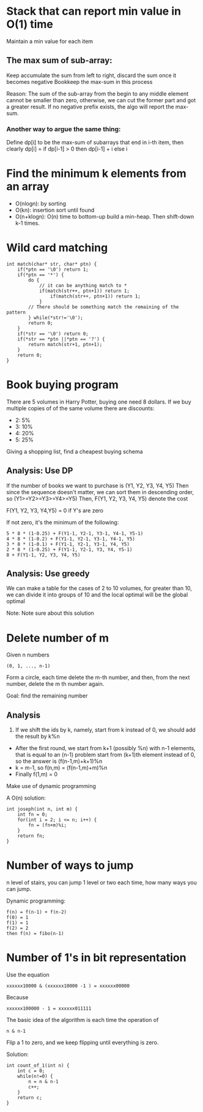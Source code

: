 # Stack that can report min value in O(1) time

Maintain a min value for each item

## The max sum of sub-array:

Keep accumulate the sum from left to right, discard the sum once it becomes negative
Bookkeep the max-sum in this process

Reason: The sum of the sub-array from the begin to any middle element cannot be
smaller than zero, otherwise, we can cut the former part and got a greater
result. If no negative prefix exists, the algo will report the max-sum.

### Another way to argue the same thing:

Define dp[i] to be the max-sum of subarrays that end in i-th item, then clearly
dp[i] = if dp[i-1] > 0 then dp[i-1] + i else i

# Find the minimum k elements from an array

* O(nlogn): by sorting
* O(kn): insertion sort until found
* O(n+klogn): O(n) time to bottom-up build a min-heap. Then shift-down k-1 times.

# Wild card matching

    int match(char* str, char* ptn) {
        if(*ptn == '\0') return 1;
        if(*ptn == '*') {
            do {
                // it can be anything match to *
                if(match(str++, ptn+1)) return 1;
                    if(match(str++, ptn+1)) return 1;
                }
            // There should be something match the remaining of the pattern
            } while(*str!='\0');
            return 0;
        }
        if(*str == '\0') return 0;
        if(*str == *ptn ||*ptn == '?') {
            return match(str+1, ptn+1);
        }
        return 0;
    }

# Book buying program 
There are 5 volumes in Harry Potter, buying one need 8 dollars. If we buy
multiple copies of of the same volume there are discounts:
* 2: 5% 
* 3: 10%
* 4: 20%
* 5: 25%

Giving a shopping list, find a cheapest buying schema

## Analysis: Use DP

If the number of books we want to purchase is (Y1, Y2, Y3, Y4, Y5)
Then since the sequence doesn't matter, we can sort them in descending
order, so (Y1>=Y2>=Y3>=Y4>=Y5)
Then, F(Y1, Y2, Y3, Y4, Y5) denote the cost

F(Y1, Y2, Y3, Y4,Y5) = 0 if Y's are zero

If not zero, it's the minimum of the following:

    5 * 8 * (1-0.25) + F(Y1-1, Y2-1, Y3-1, Y4-1, Y5-1)
    4 * 8 * (1-0.2) + F(Y1-1, Y2-1, Y3-1, Y4-1, Y5)
    3 * 8 * (1-0.1) + F(Y1-1, Y2-1, Y3-1, Y4, Y5)
    2 * 8 * (1-0.25) + F(Y1-1, Y2-1, Y3, Y4, Y5-1)
    8 + F(Y1-1, Y2, Y3, Y4, Y5)

## Analysis: Use greedy

We can make a table for the cases of 2 to 10 volumes, for greater than 10, we can 
divide it into groups of 10 and the local optimal will be the global
optimal

Note: Note sure about this solution

Delete number of m
=================
Given n numbers 

    (0, 1, ..., n-1)

Form a circle, each time delete the m-th number, and then, from the next
number, delete the m th number again. 

Goal: find the remaining number 

Analysis
---------
1. If we shift the ids by k, namely, start from k instead of 0, we should
   add the result by k%n
* After the first round, we start from k+1 (possibly %n) with n-1
  elements, that is equal to an (n-1) problem start from (k+1)th element
  instead of 0, so the answer is (f(n-1,m)+k+1)%n
* k = m-1, so f(n,m) = (f(n-1,m)+m)%n
* Finally f(1,m) = 0

Make use of dynamic programming

A O(n) solution:

    int joseph(int n, int m) {
        int fn = 0;
        for(int i = 2; i <= n; i++) {
            fn = (fn+m)%i;
        }
        return fn;
    }

Number of ways to jump 
======================
n level of stairs, you can jump 1 level or two each time, how many ways
you can jump.

Dynamic programming:
    
    f(n) = f(n-1) + f(n-2)
    f(0) = 1
    f(1) = 1
    f(2) = 2
    then f(n) = fibo(n-1)

Number of 1's in bit representation
==================================
Use the equation

    xxxxxx10000 & (xxxxxx10000 -1 ) = xxxxxx00000

Because 
    
    xxxxxx100000 - 1 = xxxxxx011111

The basic idea of the algorithm is each time the operation of 
    
    n & n-1

Flip a 1 to zero, and we keep flipping until everything is zero.

Solution:
    
    int count_of_1(int n) {
        int c = 0;
        while(n!=0) {
            n = n & n-1
            c++;
        }
        return c;
    }
        

